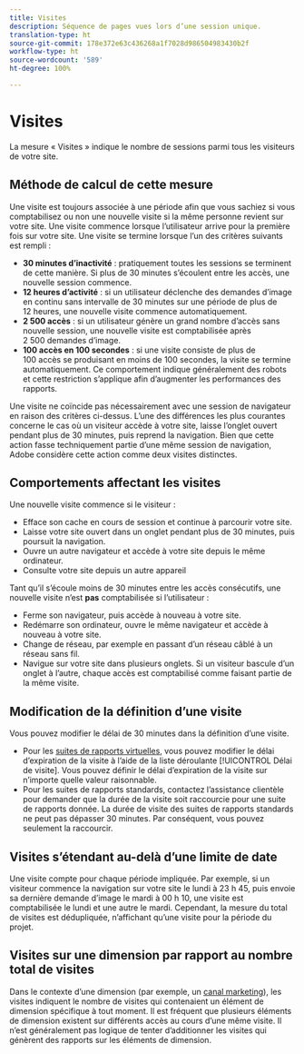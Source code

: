 ```yaml
---
title: Visites
description: Séquence de pages vues lors d’une session unique.
translation-type: ht
source-git-commit: 178e372e63c436268a1f7028d986504983430b2f
workflow-type: ht
source-wordcount: '589'
ht-degree: 100%

---
```



# Visites

La mesure « Visites » indique le nombre de sessions parmi tous les visiteurs de votre site.

## Méthode de calcul de cette mesure

Une visite est toujours associée à une période afin que vous sachiez si vous comptabilisez ou non une nouvelle visite si la même personne revient sur votre site. Une visite commence lorsque l’utilisateur arrive pour la première fois sur votre site. Une visite se termine lorsque l’un des critères suivants est rempli :

* **30 minutes d’inactivité** : pratiquement toutes les sessions se terminent de cette manière. Si plus de 30 minutes s’écoulent entre les accès, une nouvelle session commence.
* **12 heures d’activité** : si un utilisateur déclenche des demandes d’image en continu sans intervalle de 30 minutes sur une période de plus de 12 heures, une nouvelle visite commence automatiquement.
* **2 500 accès** : si un utilisateur génère un grand nombre d’accès sans nouvelle session, une nouvelle visite est comptabilisée après 2 500 demandes d’image.
* **100 accès en 100 secondes** : si une visite consiste de plus de 100 accès se produisant en moins de 100 secondes, la visite se termine automatiquement. Ce comportement indique généralement des robots et cette restriction s’applique afin d’augmenter les performances des rapports.

Une visite ne coïncide pas nécessairement avec une session de navigateur en raison des critères ci-dessus. L’une des différences les plus courantes concerne le cas où un visiteur accède à votre site, laisse l’onglet ouvert pendant plus de 30 minutes, puis reprend la navigation. Bien que cette action fasse techniquement partie d’une même session de navigation, Adobe considère cette action comme deux visites distinctes.

## Comportements affectant les visites

Une nouvelle visite commence si le visiteur :

* Efface son cache en cours de session et continue à parcourir votre site.
* Laisse votre site ouvert dans un onglet pendant plus de 30 minutes, puis poursuit la navigation.
* Ouvre un autre navigateur et accède à votre site depuis le même ordinateur.
* Consulte votre site depuis un autre appareil

Tant qu’il s’écoule moins de 30 minutes entre les accès consécutifs, une nouvelle visite n’est **pas** comptabilisée si l’utilisateur :

* Ferme son navigateur, puis accède à nouveau à votre site.
* Redémarre son ordinateur, ouvre le même navigateur et accède à nouveau à votre site.
* Change de réseau, par exemple en passant d’un réseau câblé à un réseau sans fil.
* Navigue sur votre site dans plusieurs onglets. Si un visiteur bascule d’un onglet à l’autre, chaque accès est comptabilisé comme faisant partie de la même visite.

## Modification de la définition d’une visite

Vous pouvez modifier le délai de 30 minutes dans la définition d’une visite.

* Pour les [suites de rapports virtuelles](../vrs/vrs-about.md), vous pouvez modifier le délai d’expiration de la visite à l’aide de la liste déroulante [!UICONTROL Délai de visite]. Vous pouvez définir le délai d’expiration de la visite sur n’importe quelle valeur raisonnable.
* Pour les suites de rapports standards, contactez l’assistance clientèle pour demander que la durée de la visite soit raccourcie pour une suite de rapports donnée. La durée de visite des suites de rapports standards ne peut pas dépasser 30 minutes. Par conséquent, vous pouvez seulement la raccourcir.

## Visites s’étendant au-delà d’une limite de date

Une visite compte pour chaque période impliquée. Par exemple, si un visiteur commence la navigation sur votre site le lundi à 23 h 45, puis envoie sa dernière demande d’image le mardi à 00 h 10, une visite est comptabilisée le lundi et une autre le mardi. Cependant, la mesure du total de visites est dédupliquée, n’affichant qu’une visite pour la période du projet.

## Visites sur une dimension par rapport au nombre total de visites

Dans le contexte d’une dimension (par exemple, un [canal marketing](../dimensions/marketing-channel.md)), les visites indiquent le nombre de visites qui contenaient un élément de dimension spécifique à tout moment. Il est fréquent que plusieurs éléments de dimension existent sur différents accès au cours d’une même visite. Il n’est généralement pas logique de tenter d’additionner les visites qui génèrent des rapports sur les éléments de dimension.

